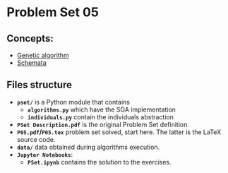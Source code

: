 # Problem Set 05

## Concepts:

* [Genetic algorithm](https://en.wikipedia.org/wiki/Genetic_algorithm)
* [Schemata](https://en.wikipedia.org/wiki/Schema_%28genetic_algorithms%29)

## Files structure

* **`pset/`** is a Python module that contains
    * **`algorithms.py`** which have the SGA implementation
    * **`individuals.py`** contain the individuals abstraction
* **`PSet Description.pdf`** is the original Problem Set definition.
* **`P05.pdf`/`P05.tex`** problem set solved, start here. The latter is the LaTeX source code.
* **`data/`** data obtained during algorithms execution.
* **`Jupyter Notebooks`**:
    * **`PSet.ipynb`** contains the solution to the exercises.
